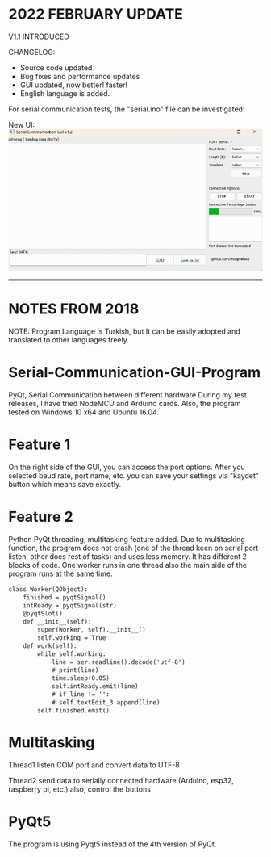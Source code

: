 # 2022 FEBRUARY UPDATE
V1.1 INTRODUCED

CHANGELOG:
- Source code updated
- Bug fixes and performance updates
- GUI updated, now better! faster!
- English language is added.

For serial communication tests, the "serial.ino" file can be investigated!

New UI:
![Project](https://github.com/mcagriaksoy/Serial-Communication-GUI-Program/blob/master/1.png)


--------------------------------------------------

# NOTES FROM 2018
NOTE: Program Language is Turkish, but It can be easily adopted and translated to other languages freely.

# Serial-Communication-GUI-Program
PyQt, Serial Communication between different hardware
During my test releases, I have tried NodeMCU and Arduino cards. Also, the program tested on Windows 10 x64 and Ubuntu 16.04.

# Feature 1
On the right side of the GUI, you can access the port options. After you selected baud rate, port name, etc. you can save your settings via "kaydet" button which means save exactly.

# Feature 2
Python PyQt threading, multitasking feature added. Due to multitasking function, the program does not crash (one of the thread keen on serial port listen, other does rest of tasks) and uses less memory. 
It has different 2 blocks of code. 
One worker runs in one thread also the main side of the program runs at the same time.
```
class Worker(QObject):
    finished = pyqtSignal()
    intReady = pyqtSignal(str)
    @pyqtSlot()
    def __init__(self):
        super(Worker, self).__init__()
        self.working = True
    def work(self):
        while self.working:
            line = ser.readline().decode('utf-8')
            # print(line)
            time.sleep(0.05)
            self.intReady.emit(line)
            # if line != '':
            # self.textEdit_3.append(line)
        self.finished.emit()
 ```       

# Multitasking
Thread1 listen COM port and convert data to UTF-8

Thread2 send data to serially connected hardware (Arduino, esp32, raspberry pi, etc.) also, control the buttons

# PyQt5
The program is using Pyqt5 instead of the 4th version of PyQt.

